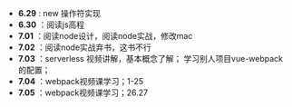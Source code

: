 *  **6.29** : new 操作符实现
*  **6.30** ：阅读js高程
*  **7.01** ：阅读node设计，阅读node实战，修改mac
*  **7.02** ：阅读node实战弃书，这书不行
*  **7.03** ：serverless 视频讲解，基本概念了解； 学习别人项目vue-webpack的配置；
*  **7.04** ：webpack视频课学习；1-25
*  **7.05** ：webpack视频课学习；26.27